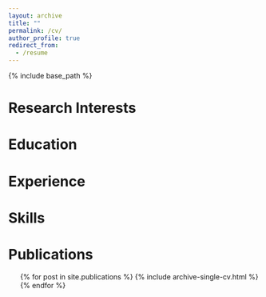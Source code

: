 ```yaml
---
layout: archive
title: ""
permalink: /cv/
author_profile: true
redirect_from:
  - /resume
---
```




{% include base_path %}

Research Interests
======


Education
======



Experience
======


Skills
======




Publications
======
  <ul>{% for post in site.publications %}
    {% include archive-single-cv.html %}
  {% endfor %}</ul>
  


